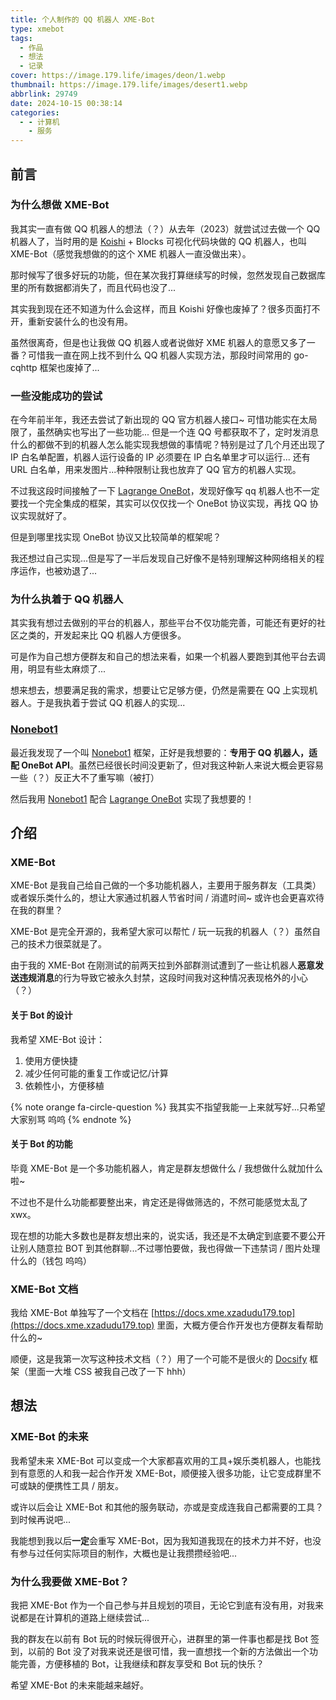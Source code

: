 ```yaml
---
title: 个人制作的 QQ 机器人 XME-Bot
type: xmebot
tags:
  - 作品
  - 想法
  - 记录
cover: https://image.179.life/images/deon/1.webp
thumbnail: https://image.179.life/images/desert1.webp
abbrlink: 29749
date: 2024-10-15 00:38:14
categories:
  - - 计算机
    - 服务
---
```


## 前言

### 为什么想做 XME-Bot

我其实一直有做 QQ 机器人的想法（？）从去年（2023）就尝试过去做一个 QQ 机器人了，当时用的是 [Koishi](https://koishi.chat/zh-CN/) + Blocks 可视化代码块做的 QQ 机器人，也叫 XME-Bot（感觉我想做的的这个 XME 机器人一直没做出来）。

那时候写了很多好玩的功能，但在某次我打算继续写的时候，忽然发现自己数据库里的所有数据都消失了，而且代码也没了...

其实我到现在还不知道为什么会这样，而且 Koishi 好像也废掉了？很多页面打不开，重新安装什么的也没有用。

虽然很离奇，但是也让我做 QQ 机器人或者说做好 XME 机器人的意愿又多了一番？可惜我一直在网上找不到什么 QQ 机器人实现方法，那段时间常用的 go-cqhttp 框架也废掉了...

### 一些没能成功的尝试

在今年前半年，我还去尝试了新出现的 QQ 官方机器人接口~ 可惜功能实在太局限了，虽然确实也写出了一些功能... 但是一个连 QQ 号都获取不了，定时发消息什么的都做不到的机器人怎么能实现我想做的事情呢？特别是过了几个月还出现了 IP 白名单配置，机器人运行设备的 IP 必须要在 IP 白名单里才可以运行... 还有 URL 白名单，用来发图片...种种限制让我也放弃了 QQ 官方的机器人实现。

不过我这段时间接触了一下 [Lagrange OneBot](https://lagrangedev.github.io/Lagrange.Doc/Lagrange.OneBot/)，发现好像写 qq 机器人也不一定要找一个完全集成的框架，其实可以仅仅找一个 OneBot 协议实现，再找 QQ 协议实现就好了。

但是到哪里找实现 OneBot 协议又比较简单的框架呢？

我还想过自己实现...但是写了一半后发现自己好像不是特别理解这种网络相关的程序运作，也被劝退了...

### 为什么执着于 QQ 机器人

其实我有想过去做别的平台的机器人，那些平台不仅功能完善，可能还有更好的社区之类的，开发起来比 QQ 机器人方便很多。

可是作为自己想方便群友和自己的想法来看，如果一个机器人要跑到其他平台去调用，明显有些太麻烦了...

想来想去，想要满足我的需求，想要让它足够方便，仍然是需要在 QQ 上实现机器人。于是我执着于尝试 QQ 机器人的实现...

### [Nonebot1](https://v1.nonebot.dev/)

最近我发现了一个叫 [Nonebot1](https://v1.nonebot.dev/) 框架，正好是我想要的：**专用于 QQ 机器人，适配 OneBot API**。虽然已经很长时间没更新了，但对我这种新人来说大概会更容易一些（？）反正大不了重写嘛（被打）

然后我用 [Nonebot1](https://v1.nonebot.dev/) 配合 [Lagrange OneBot](https://lagrangedev.github.io/Lagrange.Doc/Lagrange.OneBot/) 实现了我想要的！

## 介绍

### XME-Bot

XME-Bot 是我自己给自己做的一个多功能机器人，主要用于服务群友（工具类）或者娱乐类什么的，想让大家通过机器人节省时间 / 消遣时间~ 或许也会更喜欢待在我的群里？

XME-Bot 是完全开源的，我希望大家可以帮忙 / 玩一玩我的机器人（？）虽然自己的技术力很菜就是了。

由于我的 XME-Bot 在刚测试的前两天拉到外部群测试遭到了一些让机器人**恶意发送违规消息**的行为导致它被永久封禁，这段时间我对这种情况表现格外的小心（？）

#### 关于 Bot 的设计

我希望 XME-Bot 设计：
1. 使用方便快捷
2. 减少任何可能的重复工作或记忆/计算
3. 依赖性小，方便移植

{% note orange fa-circle-question %}
我其实不指望我能一上来就写好...只希望大家别骂 呜呜
{% endnote %}

#### 关于 Bot 的功能

毕竟 XME-Bot 是一个多功能机器人，肯定是群友想做什么 / 我想做什么就加什么啦~

不过也不是什么功能都要整出来，肯定还是得做筛选的，不然可能感觉太乱了 xwx。

现在想的功能大多数也是群友想出来的，说实话，我还是不太确定到底要不要公开让别人随意拉 BOT 到其他群聊...不过哪怕要做，我也得做一下违禁词 / 图片处理什么的（钱包 呜呜）

### XME-Bot 文档

我给 XME-Bot 单独写了一个文档在 [https://docs.xme.xzadudu179.top](https://docs.xme.xzadudu179.top) 里面，大概方便合作开发也方便群友看帮助什么的~

顺便，这是我第一次写这种技术文档（？）用了一个可能不是很火的 [Docsify](https://github.com/docsifyjs) 框架（里面一大堆 CSS 被我自己改了一下 hhh）

## 想法

### XME-Bot 的未来

我希望未来 XME-Bot 可以变成一个大家都喜欢用的工具+娱乐类机器人，也能找到有意愿的人和我一起合作开发 XME-Bot，顺便接入很多功能，让它变成群里不可或缺的便携性工具 / 朋友。

或许以后会让 XME-Bot 和其他的服务联动，亦或是变成连我自己都需要的工具？到时候再说吧...

我能想到我以后**一定**会重写 XME-Bot，因为我知道我现在的技术力并不好，也没有参与过任何实际项目的制作，大概也是让我攒攒经验吧...

### 为什么我要做 XME-Bot？

我把 XME-Bot 作为一个自己参与并且规划的项目，无论它到底有没有用，对我来说都是在计算机的道路上继续尝试...

我的群友在以前有 Bot 玩的时候玩得很开心，进群里的第一件事也都是找 Bot 签到，以前的 Bot 没了对我来说还是很可惜，我一直想找一个新的方法做出一个功能完善，方便移植的 Bot，让我继续和群友享受和 Bot 玩的快乐？

希望 XME-Bot 的未来能越来越好。